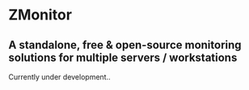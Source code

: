 # ZMonitor
## A standalone, free & open-source monitoring solutions for multiple servers / workstations

Currently under development..